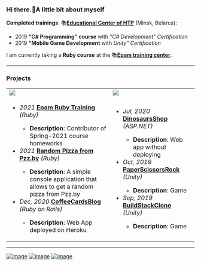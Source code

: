 <h3>Hi there.💮A little bit about myself</h3>

**Completed trainings**:
📚[**Educational Center of HTP**](https://www.it-academy.by/about/it-academy/) (Minsk, Belarus):
- 2019 **"C# Programming" course** with _"C# Development" Certification_
- 2019 **"Mobile Game Development** with _Unity" Certification_

I am currently taking a **Ruby course** at the 📚[**Epam training center**](https://training.by/#!/About?lang=en).<hr/>

### Projects

<table>
 <tr><td><img src="https://img.shields.io/badge/Ruby-CC342D?style=for-the-badge&logo=ruby&logoColor=white" /></td><td><img src="https://img.shields.io/badge/C%23-239120?style=for-the-badge&logo=c-sharp&logoColor=white" /></td></tr>
  <tr>
   <td>
   <ul>
    <li><i>2021</i> <a href="https://github.com/labs-ruby/homeworks-2021"><b>Epam Ruby Training</b></a> <i>(Ruby)</i></li>
    <ul><li><b>Description</b>: Contributor of Spring-2021 course homeworks</li></ul>
     <li><i>2021</i> <a href="https://github.com/miseinen/random-pizza-from-pzz"><b>Random Pizza from Pzz.by</b></a> <i>(Ruby)</i></li>
    <ul><li><b>Description</b>: A simple console application that allows to get a random pizza from Pzz.by </li></ul>
     <li><i>Dec, 2020</i> <a href="https://github.com/miseinen/CoffeeCardsBlog"><b>CoffeeCardsBlog</b></a> <i>(Ruby on Rails)</i></li>
    <ul><li><b>Description</b>: Web App deployed on Heroku</li></ul>
   </ul>
   </td>
   <td><ul>
    <li><i>Jul, 2020</i> <a href="https://github.com/miseinen/DinosaursShop"><b>DinosaursShop</b></a> <i>(ASP.NET)</i></li>
    <ul><li><b>Description</b>: Web app without deploying</li></ul>
     <li><i>Oct, 2019</i> <a href="https://github.com/miseinen/PaperScissorsRock"><b>PaperScissorsRock</b></a> <i>(Unity)</i></li>
    <ul><li><b>Description</b>: Game</li></ul>
     <li><i>Sep, 2019</i> <a href="https://github.com/miseinen/BuildStackClone"><b>BuildStackClone</b></a> <i>(Unity)</i></li>
    <ul><li><b>Description</b>: Game</li></ul>
   </ul>
   </td>
 </tr>
 </table><hr/>
 
 [![image](https://img.shields.io/badge/LinkedIn-0077B5?style=for-the-badge&logo=linkedin&logoColor=white)](https://www.linkedin.com/in/ekaterina-%F0%9F%A4%96-balabanovich-13a116194/)    [![image](https://img.shields.io/badge/Twitter-1DA1F2?style=for-the-badge&logo=twitter&logoColor=white)](https://twitter.com/kate_tomosimasu)  [![image](https://www.codewars.com/users/Miseinen/badges/micro)](https://www.codewars.com/users/Miseinen)
